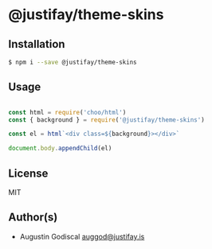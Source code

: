 # @justifay/theme-skins

## Installation

```sh
$ npm i --save @justifay/theme-skins
```

## Usage

```javascript

const html = require('choo/html')
const { background } = require('@justifay/theme-skins')

const el = html`<div class=${background}></div>`

document.body.appendChild(el)

```

## License

MIT

## Author(s)

- Augustin Godiscal <auggod@justifay.is>
